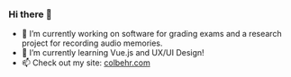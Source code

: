 ### Hi there 👋

<!--
**colbehr/colbehr** is a ✨ _special_ ✨ repository because its `README.md` (this file) appears on your GitHub profile.

Here are some ideas to get you started:

- 🔭 I’m currently working on ...
- 🌱 I’m currently learning ...
- 👯 I’m looking to collaborate on ...
- 🤔 I’m looking for help with ...
- 💬 Ask me about ...
- 📫 How to reach me: ...
- 😄 Pronouns: ...
- ⚡ Fun fact: ...
-->


- 🔭 I’m currently working on software for grading exams and a research project for recording audio memories.
- 🌱 I’m currently learning Vue.js and UX/UI Design!
- 📫 Check out my site: [colbehr.com](http://www.colbehr.com) 
